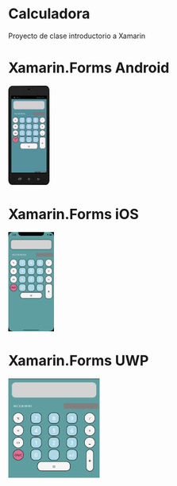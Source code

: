 # Calculadora
Proyecto de clase introductorio a Xamarin 

# Xamarin.Forms Android
<img src="Screenshots/Android.png" alt="Android" height="200" > 

# Xamarin.Forms iOS
<img src="Screenshots/IOS.png" alt="UWP" height="200" > 

# Xamarin.Forms UWP
<img src="Screenshots/UWP.png" alt="UWP" height="200" > 
